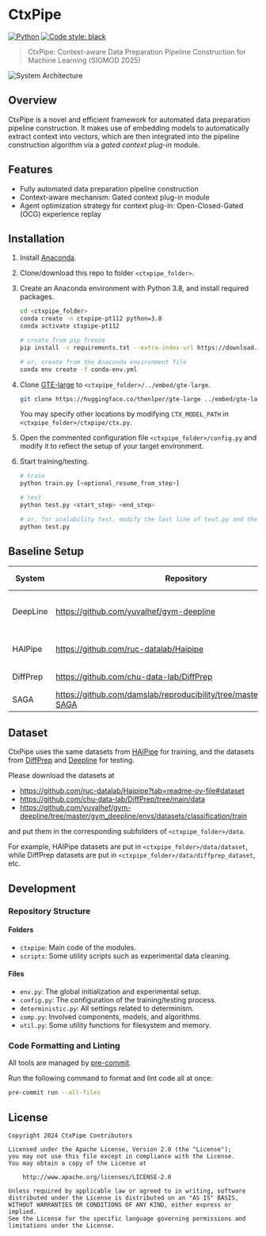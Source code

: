# CtxPipe

[![Python](https://img.shields.io/badge/Python-3776AB?logo=python&logoColor=ffffff)](https://www.python.org/) [![Code style: black](https://img.shields.io/badge/code%20style-black-000000.svg)](https://github.com/psf/black)

> CtxPipe: Context-aware Data Preparation Pipeline Construction for Machine Learning (SIGMOD 2025)

![System Architecture](./assets/architecture.svg)

## Overview

CtxPipe is a novel and efficient framework for automated data preparation pipeline construction. It makes use of embedding models to automatically extract context into vectors, which are then integrated into the pipeline construction algorithm via a *gated context plug-in* module.

## Features

- Fully automated data preparation pipeline construction
- Context-aware mechanism: Gated context plug-in module
- Agent optimization strategy for context plug-in: Open-Closed-Gated (OCG) experience replay

## Installation

1. Install [Anaconda](https://www.anaconda.com/download).
1. Clone/download this repo to folder `<ctxpipe_folder>`.
1. Create an Anaconda environment with Python 3.8, and install required packages.

    ```sh
    cd <ctxpipe_folder>
    conda create -n ctxpipe-pt112 python=3.8
    conda activate ctxpipe-pt112

    # create from pip freeze
    pip install -r requirements.txt --extra-index-url https://download.pytorch.org/whl/cu113

    # or, create from the Anaconda environment file
    conda env create -f conda-env.yml
    ```

1. Clone [GTE-large](https://huggingface.co/thenlper/gte-large) to `<ctxpipe_folder>/../embed/gte-large`.

    ```sh
    git clone https://huggingface.co/thenlper/gte-large ../embed/gte-large
    ```

    You may specify other locations by modifying `CTX_MODEL_PATH` in `<ctxpipe_folder>/ctxpipe/ctx.py`.

1. Open the commented configuration file `<ctxpipe_folder>/config.py` and modify it to reflect the setup of your target environment.
1. Start training/testing.

    ```sh
    # train
    python train.py [<optional_resume_from_step>]
    ```

    ```sh
    # test
    python test.py <start_step> <end_step>

    # or, for scalability test, modify the last line of test.py and then
    python test.py
    ```

## Baseline Setup

| System   | Repository                                                               | Recommended Environment                        |
|----------|--------------------------------------------------------------------------|------------------------------------------------|
| DeepLine | <https://github.com/yuvalhef/gym-deepline>                               | Python 3.6.13, nvidia-tensorflow 1.15.2+nv20.6 |
| HAIPipe  | <https://github.com/ruc-datalab/Haipipe>                                 | Python 3.8.18, torch 1.10.1+cu111              |
| DiffPrep | <https://github.com/chu-data-lab/DiffPrep>                               | Python 3.9.17, torch 1.8.1                     |
| SAGA     | <https://github.com/damslab/reproducibility/tree/master/sigmod2024-SAGA> | OpenJDK 11.0.19                                |

## Dataset

CtxPipe uses the same datasets from [HAIPipe](https://github.com/ruc-datalab/Haipipe) for training, and the datasets from [DiffPrep](https://github.com/chu-data-lab/DiffPrep) and [Deepline](https://github.com/yuvalhef/gym-deepline) for testing.

Please download the datasets at

- <https://github.com/ruc-datalab/Haipipe?tab=readme-ov-file#dataset>
- <https://github.com/chu-data-lab/DiffPrep/tree/main/data>
- <https://github.com/yuvalhef/gym-deepline/tree/master/gym_deepline/envs/datasets/classification/train>

and put them in the corresponding subfolders of `<ctxpipe_folder>/data`.

For example, HAIPipe datasets are put in `<ctxpipe_folder>/data/dataset`, while DiffPrep datasets are put in `<ctxpipe_folder>/data/diffprep_dataset`, etc.

## Development

### Repository Structure

#### Folders

- `ctxpipe`: Main code of the modules.
- `scripts`: Some utility scripts such as experimental data cleaning.

#### Files

- `env.py`: The global initialization and experimental setup.
- `config.py`: The configuration of the training/testing process.
- `deterministic.py`: All settings related to determinism.
- `comp.py`: Involved components, models, and algorithms.
- `util.py`: Some utility functions for filesystem and memory.

### Code Formatting and Linting

All tools are managed by [pre-commit](https://pre-commit.com/).

Run the following command to format and lint code all at once:

```sh
pre-commit run --all-files
```

## License

```
Copyright 2024 CtxPipe Contributors

Licensed under the Apache License, Version 2.0 (the "License");
you may not use this file except in compliance with the License.
You may obtain a copy of the License at

    http://www.apache.org/licenses/LICENSE-2.0

Unless required by applicable law or agreed to in writing, software
distributed under the License is distributed on an "AS IS" BASIS,
WITHOUT WARRANTIES OR CONDITIONS OF ANY KIND, either express or implied.
See the License for the specific language governing permissions and
limitations under the License.
```
